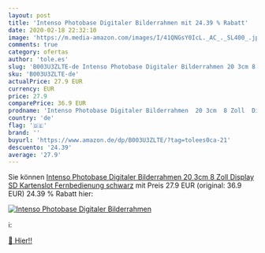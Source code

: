 ```yaml
---
layout: post
title: 'Intenso Photobase Digitaler Bilderrahmen mit 24.39 % Rabatt'
date: 2020-02-18 22:32:10
image: 'https://m.media-amazon.com/images/I/41QNGsY0IcL._AC_._SL400_.jpg'
comments: true
category: ofertas
author: 'tole.es'
slug: 'B003U3ZLTE-de Intenso Photobase Digitaler Bilderrahmen 20 3cm 8 Zoll...'
sku: 'B003U3ZLTE-de'
actualPrice: 27.9 EUR
currency: EUR
price: 27.9
comparePrice: 36.9 EUR
prodname: 'Intenso Photobase Digitaler Bilderrahmen  20 3cm  8 Zoll  Display  SD Kartenslot  Fernbedienung  schwarz'
country: 'de'
flag: '🇩🇪'
brand: ''
buyurl: 'https://www.amazon.de/dp/B003U3ZLTE/?tag=tolees0ca-21'
descuento: '24.39'
average: '27.9'
---
```


Sie können [Intenso Photobase Digitaler Bilderrahmen  20 3cm  8 Zoll  Display  SD Kartenslot  Fernbedienung  schwarz](https://www.amazon.de/dp/B003U3ZLTE/?tag=tolees0ca-21) mit Preis 27.9 EUR (original: 36.9 EUR) 24.39 % Rabatt hier:

[![Intenso Photobase Digitaler Bilderrahmen](https://m.media-amazon.com/images/I/41QNGsY0IcL._AC_._SL400_.jpg)](https://www.amazon.de/dp/B003U3ZLTE/?tag=tolees0ca-21)

ℹ️:


[🛒 Hier!!](https://www.amazon.de/dp/B003U3ZLTE/?tag=tolees0ca-21)
